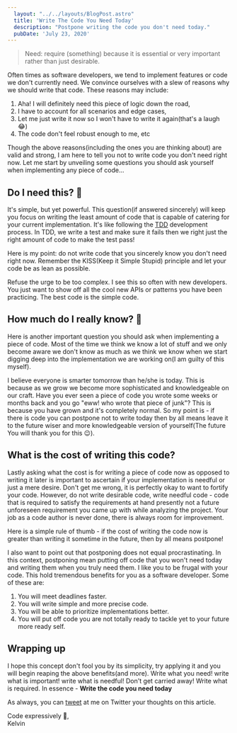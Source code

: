 ```yaml
---
  layout: "../../layouts/BlogPost.astro"
  title: 'Write The Code You Need Today'
  description: "Postpone writing the code you don't need today."
  pubDate: 'July 23, 2020'
---
```


> Need: require (something) because it is essential or very important rather than just desirable.

Often times as software developers, we tend to implement features or code we don't currently need. We convince ourselves with a slew of reasons why we should write that code. These reasons may include:

1. Aha! I will definitely need this piece of logic down the road,
2. I have to account for all scenarios and edge cases,
3. Let me just write it now so I won't have to write it again(that's a laugh 😂)
4. The code don't feel robust enough to me, etc

Though the above reasons(including the ones you are thinking about) are valid and strong, I am here to tell you not to write code you don't need right now. Let me start by unveiling some questions you should ask yourself when implementing any piece of code...

## Do I need this? 🤔

It's simple, but yet powerful. This question(if answered sincerely) will keep you focus on writing the least amount of code that is capable of catering for your current implementation. It's like following the [TDD](https://en.wikipedia.org/wiki//Test-driven_development) development process. In TDD, we write a test and make sure it fails then we right just the right amount of code to make the test pass!

Here is my point: do not write code that you sincerely know you don't need right now. Remember the KISS(Keep it Simple Stupid) principle and let your code be as lean as possible.

Refuse the urge to be too complex. I see this so often with new developers. You just want to show off all the cool new APIs or patterns you have been practicing. The best code is the simple code.

## How much do I really know? 🧐

Here is another important question you should ask when implementing a piece of code. Most of the time we think we know a lot of stuff and we only become aware we don't know as much as we think we know when we start digging deep into the implementation we are working on(I am guilty of this myself).

I believe everyone is smarter tomorrow than he/she is today. This is because as we grow we become more sophisticated and knowledgeable on our craft. Have you ever seen a piece of code you wrote some weeks or months back and you go "eww! who wrote that piece of junk"? This is because you have grown and it's completely normal. So my point is - if there is code you can postpone not to write today then by all means leave it to the future wiser and more knowledgeable version of yourself(The future You will thank you for this 😉).

## What is the cost of writing this code?

Lastly asking what the cost is for writing a piece of code now as opposed to writing it later is important to ascertain if your implementation is needful or just a mere desire. Don't get me wrong, it is perfectly okay to want to fortify your code. However, do not write desirable code, write needful code - code that is required to satisfy the requirements at hand presently not a future unforeseen requirement you came up with while analyzing the project. Your job as a code author is never done, there is always room for improvement.

Here is a simple rule of thumb - if the cost of writing the code now is greater than writing it sometime in the future, then by all means postpone!

I also want to point out that postponing does not equal procrastinating. In this context, postponing mean putting off code that you won't need today and writing them when you truly need them.
I like you to be frugal with your code. This hold tremendous benefits for you as a software developer. Some of these are:

1. You will meet deadlines faster.
2. You will write simple and more precise code.
3. You will be able to prioritize implementations better.
4. You will put off code you are not totally ready to tackle yet to your future more ready self.

## Wrapping up

I hope this concept don't fool you by its simplicity, try applying it and you will begin reaping the above benefits(and more). Write what you need! write what is important! write what is needful! Don't get carried away! Write what is required. In essence - **Write the code you need today**

As always, you can [tweet](https://twitter.com/dominus_kelvin) at me on Twitter your thoughts on this article.

Code expressively 🎨, <br /> Kelvin
